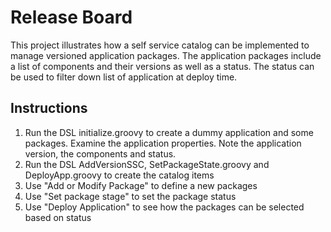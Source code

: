 # Release Board

This project illustrates how a self service catalog can be implemented to manage versioned application packages. The application packages include a list of components and their versions as well as a status. The status can be used to filter down list of application at deploy time.


## Instructions

1. Run the DSL initialize.groovy to create a dummy application and some packages. Examine the application properties. Note the application version, the components and status.
1. Run the DSL AddVersionSSC, SetPackageState.groovy and DeployApp.groovy to create the catalog items
1. Use "Add or Modify Package" to define a new packages
1. Use "Set package stage" to set the package status
1. Use "Deploy Application" to see how the packages can be selected based on status

